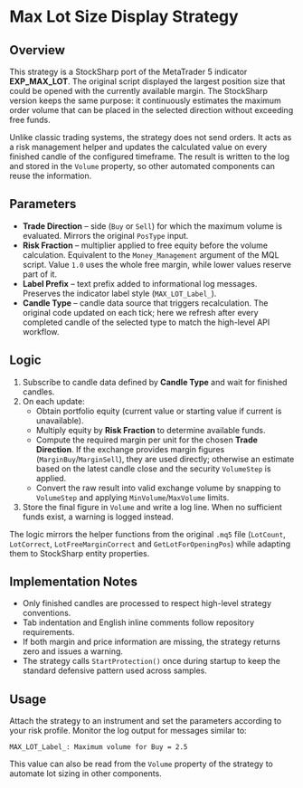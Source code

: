 # Max Lot Size Display Strategy

## Overview
This strategy is a StockSharp port of the MetaTrader 5 indicator **EXP_MAX_LOT**. The original script displayed the largest position size that could be opened with the currently available margin. The StockSharp version keeps the same purpose: it continuously estimates the maximum order volume that can be placed in the selected direction without exceeding free funds.

Unlike classic trading systems, the strategy does not send orders. It acts as a risk management helper and updates the calculated value on every finished candle of the configured timeframe. The result is written to the log and stored in the `Volume` property, so other automated components can reuse the information.

## Parameters
- **Trade Direction** – side (`Buy` or `Sell`) for which the maximum volume is evaluated. Mirrors the original `PosType` input.
- **Risk Fraction** – multiplier applied to free equity before the volume calculation. Equivalent to the `Money_Management` argument of the MQL script. Value `1.0` uses the whole free margin, while lower values reserve part of it.
- **Label Prefix** – text prefix added to informational log messages. Preserves the indicator label style (`MAX_LOT_Label_`).
- **Candle Type** – candle data source that triggers recalculation. The original code updated on each tick; here we refresh after every completed candle of the selected type to match the high-level API workflow.

## Logic
1. Subscribe to candle data defined by **Candle Type** and wait for finished candles.
2. On each update:
   - Obtain portfolio equity (current value or starting value if current is unavailable).
   - Multiply equity by **Risk Fraction** to determine available funds.
   - Compute the required margin per unit for the chosen **Trade Direction**. If the exchange provides margin figures (`MarginBuy`/`MarginSell`), they are used directly; otherwise an estimate based on the latest candle close and the security `VolumeStep` is applied.
   - Convert the raw result into valid exchange volume by snapping to `VolumeStep` and applying `MinVolume`/`MaxVolume` limits.
3. Store the final figure in `Volume` and write a log line. When no sufficient funds exist, a warning is logged instead.

The logic mirrors the helper functions from the original `.mq5` file (`LotCount`, `LotCorrect`, `LotFreeMarginCorrect` and `GetLotForOpeningPos`) while adapting them to StockSharp entity properties.

## Implementation Notes
- Only finished candles are processed to respect high-level strategy conventions.
- Tab indentation and English inline comments follow repository requirements.
- If both margin and price information are missing, the strategy returns zero and issues a warning.
- The strategy calls `StartProtection()` once during startup to keep the standard defensive pattern used across samples.

## Usage
Attach the strategy to an instrument and set the parameters according to your risk profile. Monitor the log output for messages similar to:

```
MAX_LOT_Label_: Maximum volume for Buy = 2.5
```

This value can also be read from the `Volume` property of the strategy to automate lot sizing in other components.
